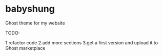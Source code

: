 # babyshung
Ghost theme for my website 

TODO:

1.refactor code
2.add more sections
3.get a first version and upload it to Ghost marketplace
